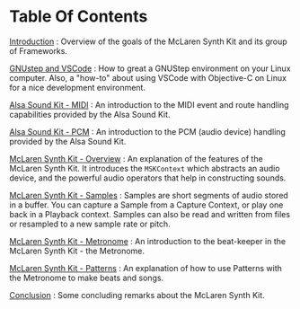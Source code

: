 # Table Of Contents

[Introduction](index.md)
: Overview of the goals of the McLaren Synth Kit and its group of Frameworks.

[GNUstep and VSCode](setup.md)
: How to great a GNUStep environment on your Linux computer.  Also, a "how-to" about using VSCode with Objective-C on Linux for a nice development environment.

[Alsa Sound Kit - MIDI](ask-midi.md)
: An introduction to the MIDI event and route handling capabilities provided by the Alsa Sound Kit.

[Alsa Sound Kit - PCM](ask-pcm.md)
: An introduction to the PCM (audio device) handling provided by the Alsa Sound Kit.

[McLaren Synth Kit - Overview](msk-over.md)
: An explanation of the features of the McLaren Synth Kit. It introduces the `MSKContext` which abstracts an audio device, and the powerful audio operators that help in constructing sounds.

[McLaren Synth Kit - Samples](msk-samples.md)
: Samples are short segments of audio stored in a buffer.  You can capture a Sample from a Capture Context, or play one back in a Playback context.  Samples can also be read and written from files or resampled to a new sample rate or pitch.

[McLaren Synth Kit - Metronome](msk-metronome.md)
: An introduction to the beat-keeper in the McLaren Synth Kit - the Metronome.

[McLaren Synth Kit - Patterns](msk-patterns.md)
: An explanation of how to use Patterns with the Metronome to make beats and songs.

[Conclusion](conclusion.md)
: Some concluding remarks about the McLaren Synth Kit.

    
